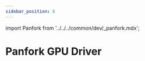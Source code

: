 ```yaml
---
sidebar_position: 6
---
```


import Panfork from '../../../common/dev/\_panfork.mdx';

# Panfork GPU Driver

<Panfork />
